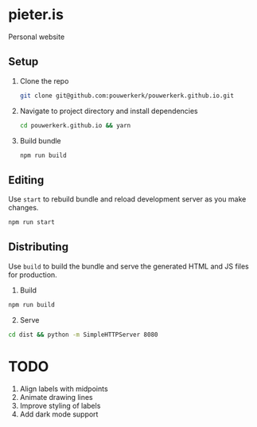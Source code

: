 # pieter.is

Personal website

## Setup

1. Clone the repo

    ```bash
    git clone git@github.com:pouwerkerk/pouwerkerk.github.io.git
    ```

2. Navigate to project directory and install dependencies

    ```bash
    cd pouwerkerk.github.io && yarn
    ```

3. Build bundle

    ```bash
    npm run build
    ```

## Editing

Use `start` to rebuild bundle and reload development server as you make changes.

```bash
npm run start
```

## Distributing

Use `build` to build the bundle and serve the generated HTML and JS files for production.

1. Build
```bash
npm run build
```

2. Serve
```bash
cd dist && python -m SimpleHTTPServer 8080
```

# TODO

1. Align labels with midpoints
2. Animate drawing lines
3. Improve styling of labels
4. Add dark mode support
